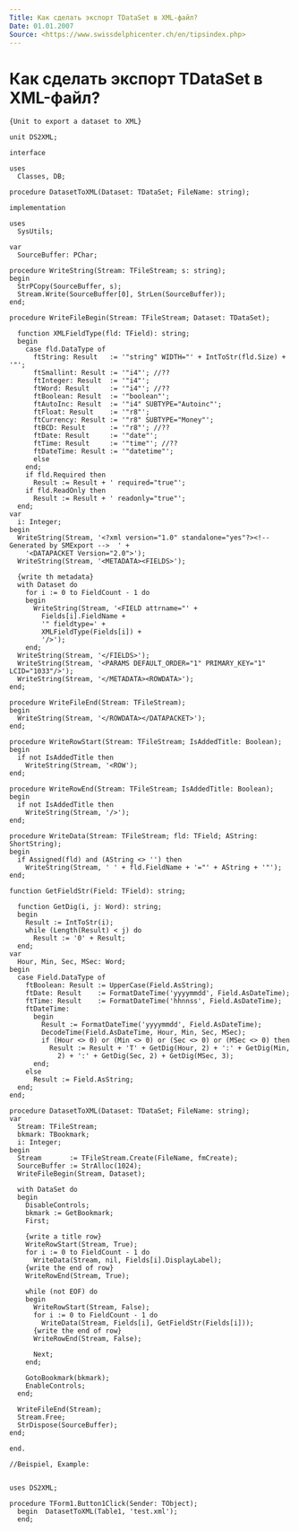 ```yaml
---
Title: Как сделать экспорт TDataSet в XML-файл?
Date: 01.01.2007
Source: <https://www.swissdelphicenter.ch/en/tipsindex.php>
---
```



Как сделать экспорт TDataSet в XML-файл?
========================================

    {Unit to export a dataset to XML} 
     
    unit DS2XML; 
     
    interface 
     
    uses 
      Classes, DB; 
     
    procedure DatasetToXML(Dataset: TDataSet; FileName: string); 
     
    implementation 
     
    uses 
      SysUtils; 
     
    var 
      SourceBuffer: PChar; 
     
    procedure WriteString(Stream: TFileStream; s: string); 
    begin 
      StrPCopy(SourceBuffer, s); 
      Stream.Write(SourceBuffer[0], StrLen(SourceBuffer)); 
    end; 
     
    procedure WriteFileBegin(Stream: TFileStream; Dataset: TDataSet); 
     
      function XMLFieldType(fld: TField): string; 
      begin 
        case fld.DataType of 
          ftString: Result   := '"string" WIDTH="' + IntToStr(fld.Size) + '"'; 
          ftSmallint: Result := '"i4"'; //?? 
          ftInteger: Result  := '"i4"'; 
          ftWord: Result     := '"i4"'; //?? 
          ftBoolean: Result  := '"boolean"'; 
          ftAutoInc: Result  := '"i4" SUBTYPE="Autoinc"'; 
          ftFloat: Result    := '"r8"'; 
          ftCurrency: Result := '"r8" SUBTYPE="Money"'; 
          ftBCD: Result      := '"r8"'; //?? 
          ftDate: Result     := '"date"'; 
          ftTime: Result     := '"time"'; //?? 
          ftDateTime: Result := '"datetime"'; 
          else 
        end; 
        if fld.Required then 
          Result := Result + ' required="true"'; 
        if fld.ReadOnly then 
          Result := Result + ' readonly="true"'; 
      end; 
    var 
      i: Integer; 
    begin 
      WriteString(Stream, '<?xml version="1.0" standalone="yes"?><!-- Generated by SMExport -->  ' + 
        '<DATAPACKET Version="2.0">'); 
      WriteString(Stream, '<METADATA><FIELDS>'); 
     
      {write th metadata} 
      with Dataset do 
        for i := 0 to FieldCount - 1 do 
        begin 
          WriteString(Stream, '<FIELD attrname="' + 
            Fields[i].FieldName + 
            '" fieldtype=' + 
            XMLFieldType(Fields[i]) + 
            '/>'); 
        end; 
      WriteString(Stream, '</FIELDS>'); 
      WriteString(Stream, '<PARAMS DEFAULT_ORDER="1" PRIMARY_KEY="1" LCID="1033"/>'); 
      WriteString(Stream, '</METADATA><ROWDATA>'); 
    end; 
     
    procedure WriteFileEnd(Stream: TFileStream); 
    begin 
      WriteString(Stream, '</ROWDATA></DATAPACKET>'); 
    end; 
     
    procedure WriteRowStart(Stream: TFileStream; IsAddedTitle: Boolean); 
    begin 
      if not IsAddedTitle then 
        WriteString(Stream, '<ROW'); 
    end; 
     
    procedure WriteRowEnd(Stream: TFileStream; IsAddedTitle: Boolean); 
    begin 
      if not IsAddedTitle then 
        WriteString(Stream, '/>'); 
    end; 
     
    procedure WriteData(Stream: TFileStream; fld: TField; AString: ShortString); 
    begin 
      if Assigned(fld) and (AString <> '') then 
        WriteString(Stream, ' ' + fld.FieldName + '="' + AString + '"'); 
    end; 
     
    function GetFieldStr(Field: TField): string; 
     
      function GetDig(i, j: Word): string; 
      begin 
        Result := IntToStr(i); 
        while (Length(Result) < j) do 
          Result := '0' + Result; 
      end; 
    var  
      Hour, Min, Sec, MSec: Word; 
    begin 
      case Field.DataType of 
        ftBoolean: Result := UpperCase(Field.AsString); 
        ftDate: Result    := FormatDateTime('yyyymmdd', Field.AsDateTime); 
        ftTime: Result    := FormatDateTime('hhnnss', Field.AsDateTime); 
        ftDateTime:  
          begin 
            Result := FormatDateTime('yyyymmdd', Field.AsDateTime); 
            DecodeTime(Field.AsDateTime, Hour, Min, Sec, MSec); 
            if (Hour <> 0) or (Min <> 0) or (Sec <> 0) or (MSec <> 0) then 
              Result := Result + 'T' + GetDig(Hour, 2) + ':' + GetDig(Min, 
                2) + ':' + GetDig(Sec, 2) + GetDig(MSec, 3); 
          end; 
        else 
          Result := Field.AsString; 
      end; 
    end; 
     
    procedure DatasetToXML(Dataset: TDataSet; FileName: string); 
    var 
      Stream: TFileStream; 
      bkmark: TBookmark; 
      i: Integer; 
    begin 
      Stream       := TFileStream.Create(FileName, fmCreate); 
      SourceBuffer := StrAlloc(1024); 
      WriteFileBegin(Stream, Dataset); 
     
      with DataSet do 
      begin 
        DisableControls; 
        bkmark := GetBookmark; 
        First; 
     
        {write a title row} 
        WriteRowStart(Stream, True); 
        for i := 0 to FieldCount - 1 do 
          WriteData(Stream, nil, Fields[i].DisplayLabel); 
        {write the end of row} 
        WriteRowEnd(Stream, True); 
     
        while (not EOF) do 
        begin 
          WriteRowStart(Stream, False); 
          for i := 0 to FieldCount - 1 do 
            WriteData(Stream, Fields[i], GetFieldStr(Fields[i])); 
          {write the end of row} 
          WriteRowEnd(Stream, False); 
     
          Next; 
        end; 
     
        GotoBookmark(bkmark); 
        EnableControls; 
      end; 
     
      WriteFileEnd(Stream); 
      Stream.Free; 
      StrDispose(SourceBuffer); 
    end; 
     
    end. 

    //Beispiel, Example: 
     
     
    uses DS2XML; 
     
    procedure TForm1.Button1Click(Sender: TObject); 
      begin  DatasetToXML(Table1, 'test.xml'); 
      end;

